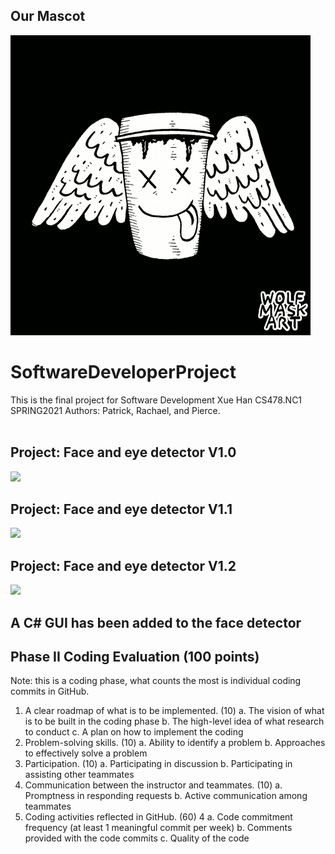 ## Our Mascot<br />
![](coffee.gif)<br />
# SoftwareDeveloperProject
This is the final project for Software Development Xue Han CS478.NC1 SPRING2021 
Authors: Patrick, Rachael, and Pierce.<br /><br />

## Project: Face and eye detector V1.0 <br />
![](./face_detector/face_eye_detector.gif)

## Project: Face and eye detector V1.1 <br />
![](./face_detector/face_detect_v1_1.gif)

## Project: Face and eye detector V1.2 <br />
![](./face_detector/face_detector_V1_2.gif)

## A C# GUI has been added to the face detector

## Phase II Coding Evaluation (100 points)
Note: this is a coding phase, what counts the most is individual coding commits in GitHub.
1. A clear roadmap of what is to be implemented. (10)
a. The vision of what is to be built in the coding phase
b. The high-level idea of what research to conduct
c. A plan on how to implement the coding
2. Problem-solving skills. (10)
a. Ability to identify a problem
b. Approaches to effectively solve a problem
3. Participation. (10)
a. Participating in discussion
b. Participating in assisting other teammates
4. Communication between the instructor and teammates. (10)
a. Promptness in responding requests
b. Active communication among teammates
5. Coding activities reflected in GitHub. (60)
4
a. Code commitment frequency (at least 1 meaningful commit per week)
b. Comments provided with the code commits
c. Quality of the code
